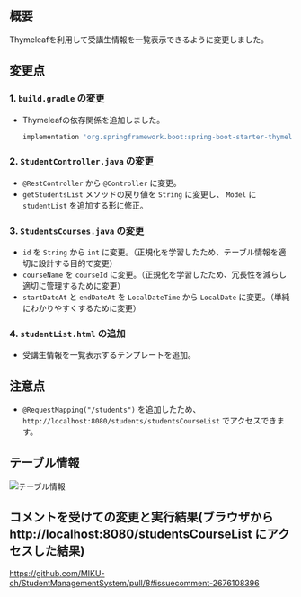 ## 概要

Thymeleafを利用して受講生情報を一覧表示できるように変更しました。

## 変更点

### 1. `build.gradle` の変更

- Thymeleafの依存関係を追加しました。
  ```gradle
  implementation 'org.springframework.boot:spring-boot-starter-thymeleaf'
  ```

### 2. `StudentController.java` の変更

- `@RestController` から `@Controller` に変更。
- `getStudentsList` メソッドの戻り値を `String` に変更し、 `Model` に `studentList` を追加する形に修正。

### 3. `StudentsCourses.java` の変更

- `id` を `String` から `int` に変更。（正規化を学習したため、テーブル情報を適切に設計する目的で変更）
- `courseName` を `courseId` に変更。（正規化を学習したため、冗長性を減らし適切に管理するために変更）
- `startDateAt` と `endDateAt` を `LocalDateTime` から `LocalDate` に変更。（単純にわかりやすくするために変更）

### 4. `studentList.html` の追加

- 受講生情報を一覧表示するテンプレートを追加。

## 注意点

- `@RequestMapping("/students")` を追加したため、`http://localhost:8080/students/studentsCourseList`
  でアクセスできます。

## テーブル情報
![テーブル情報](https://github.com/user-attachments/assets/06154ed0-7281-4cec-8d1b-6c66b1a80cd6)

## コメントを受けての変更と実行結果(ブラウザから　http://localhost:8080/studentsCourseList にアクセスした結果)
https://github.com/MIKU-ch/StudentManagementSystem/pull/8#issuecomment-2676108396


